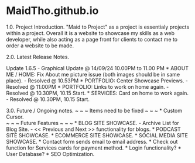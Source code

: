 # MaidTho.github.io
1.0.    Project Introduction.
"Maid to Project" as a project is essentialy projects within a project. Overall it is a website to showcase my skills as a web developer,
while also acting as a page front for clients to contact me to order a website to be made. 

2.0.    Latest Release Notes.

Update 1.6.5 - Graphical Update      @   14/09/24    10.00PM to 11.00 PM
    * ABOUT ME / HOME:  Fix About me picture issue (both images should be in same place).   - Resolved @ 10.53PM
    * PORTFOLIO:    Center Showcase Previews.       - Resolved @ 11.00PM
    * PORTFOLIO:    Links to work on home again.    - Resolved @ 10.30PM, 10.15 Start.
    * SERVICES:     Card on home to work again.     - Resolved @ 10.30PM, 10.15 Start.

3.0.    Future / Ongoing notes.
    ~ ~ ~ Items need to be fixed ~ ~ ~ 
        * Custom Cursor.  
    ~ ~ ~ Future Features ~ ~ ~
        * BLOG SITE SHOWCASE. 
        - Archive List for Blog Site.
        - << Previous and Next >> functionality for blogs.
        * PODCAST SITE SHOWCASE.
        * ECOMMERCE SITE SHOWCASE.
        * SOCIAL MEDIA SITE SHOWCASE.
        * Contact form sends email to email address.
        * Check out function for Services cards for payment method.
        * Login functionality?
        * User Database?
        * SEO Optimization.